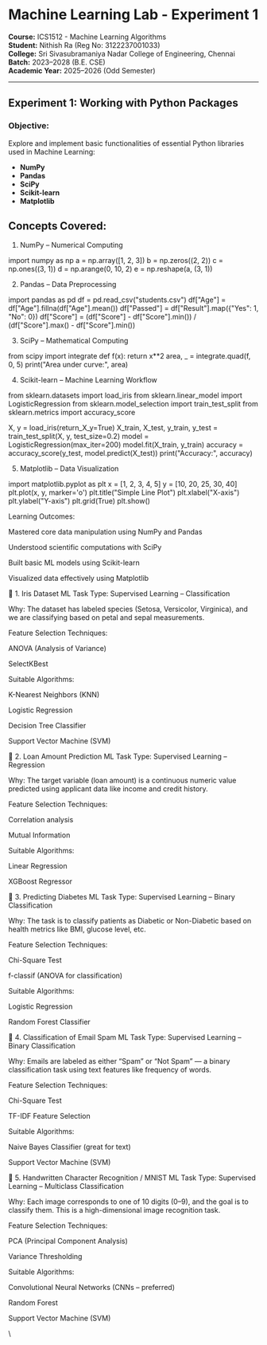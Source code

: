 # Machine Learning Lab - Experiment 1

**Course:** ICS1512 - Machine Learning Algorithms  
**Student:** Nithish Ra (Reg No: 3122237001033)  
**College:** Sri Sivasubramaniya Nadar College of Engineering, Chennai  
**Batch:** 2023–2028 (B.E. CSE)  
**Academic Year:** 2025–2026 (Odd Semester)

---

## Experiment 1: Working with Python Packages

### Objective:

Explore and implement basic functionalities of essential Python libraries used in Machine Learning:

- **NumPy**
- **Pandas**
- **SciPy**
- **Scikit-learn**
- **Matplotlib**

## Concepts Covered:

1. NumPy – Numerical Computing

import numpy as np
a = np.array([1, 2, 3])
b = np.zeros((2, 2))
c = np.ones((3, 1))
d = np.arange(0, 10, 2)
e = np.reshape(a, (3, 1))

2. Pandas – Data Preprocessing

import pandas as pd
df = pd.read_csv("students.csv")
df["Age"] = df["Age"].fillna(df["Age"].mean())
df["Passed"] = df["Result"].map({"Yes": 1, "No": 0})
df["Score"] = (df["Score"] - df["Score"].min()) / (df["Score"].max() - df["Score"].min())

3. SciPy – Mathematical Computing

from scipy import integrate
def f(x): return x\*\*2
area, \_ = integrate.quad(f, 0, 5)
print("Area under curve:", area)

4. Scikit-learn – Machine Learning Workflow

from sklearn.datasets import load_iris
from sklearn.linear_model import LogisticRegression
from sklearn.model_selection import train_test_split
from sklearn.metrics import accuracy_score

X, y = load_iris(return_X_y=True)
X_train, X_test, y_train, y_test = train_test_split(X, y, test_size=0.2)
model = LogisticRegression(max_iter=200)
model.fit(X_train, y_train)
accuracy = accuracy_score(y_test, model.predict(X_test))
print("Accuracy:", accuracy)

5. Matplotlib – Data Visualization

import matplotlib.pyplot as plt
x = [1, 2, 3, 4, 5]
y = [10, 20, 25, 30, 40]
plt.plot(x, y, marker='o')
plt.title("Simple Line Plot")
plt.xlabel("X-axis")
plt.ylabel("Y-axis")
plt.grid(True)
plt.show()

Learning Outcomes:

Mastered core data manipulation using NumPy and Pandas

Understood scientific computations with SciPy

Built basic ML models using Scikit-learn

Visualized data effectively using Matplotlib

🔹 1. Iris Dataset
ML Task Type: Supervised Learning – Classification

Why: The dataset has labeled species (Setosa, Versicolor, Virginica), and we are classifying based on petal and sepal measurements.

Feature Selection Techniques:

ANOVA (Analysis of Variance)

SelectKBest

Suitable Algorithms:

K-Nearest Neighbors (KNN)

Logistic Regression

Decision Tree Classifier

Support Vector Machine (SVM)

🔹 2. Loan Amount Prediction
ML Task Type: Supervised Learning – Regression

Why: The target variable (loan amount) is a continuous numeric value predicted using applicant data like income and credit history.

Feature Selection Techniques:

Correlation analysis

Mutual Information

Suitable Algorithms:

Linear Regression

XGBoost Regressor

🔹 3. Predicting Diabetes
ML Task Type: Supervised Learning – Binary Classification

Why: The task is to classify patients as Diabetic or Non-Diabetic based on health metrics like BMI, glucose level, etc.

Feature Selection Techniques:

Chi-Square Test

f-classif (ANOVA for classification)

Suitable Algorithms:

Logistic Regression

Random Forest Classifier

🔹 4. Classification of Email Spam
ML Task Type: Supervised Learning – Binary Classification

Why: Emails are labeled as either “Spam” or “Not Spam” — a binary classification task using text features like frequency of words.

Feature Selection Techniques:

Chi-Square Test

TF-IDF Feature Selection

Suitable Algorithms:

Naive Bayes Classifier (great for text)

Support Vector Machine (SVM)

🔹 5. Handwritten Character Recognition / MNIST
ML Task Type: Supervised Learning – Multiclass Classification

Why: Each image corresponds to one of 10 digits (0–9), and the goal is to classify them. This is a high-dimensional image recognition task.

Feature Selection Techniques:

PCA (Principal Component Analysis)

Variance Thresholding

Suitable Algorithms:

Convolutional Neural Networks (CNNs – preferred)

Random Forest

Support Vector Machine (SVM)

\
